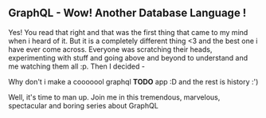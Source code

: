 ## GraphQL - Wow! Another Database Language !

Yes! You read that right and that was the first thing that came to my mind when i heard of it. But it is a completely different thing <3 and the best one i have ever come across. Everyone was scratching their heads, experimenting with stuff and going above and beyond to understand and me watching them all :p. Then I decided - 
> 
Why don't i make a cooooool graphql **TODO** app :D and the rest is history :')

Well, it's time to man up. Join me in this tremendous, marvelous, spectacular and boring series about GraphQL
